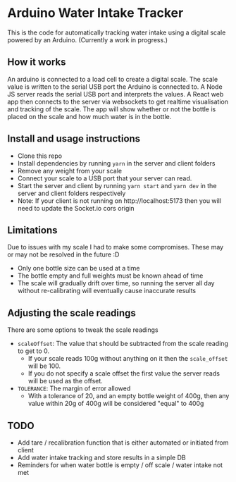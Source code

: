 # Arduino Water Intake Tracker
This is the code for automatically tracking water intake using a digital scale powered by an Arduino.
(Currently a work in progress.)

## How it works

An arduino is connected to a load cell to create a digital scale. The scale value is written to the serial USB port the Arduino is connected to. 
A Node JS server reads the serial USB port and interprets the values. 
A React web app then connects to the server via websockets to get realtime visualisation and tracking of the scale.
The app will show whether or not the bottle is placed on the scale and how much water is in the bottle.

## Install and usage instructions

* Clone this repo
* Install dependencies by running `yarn` in the server and client folders
* Remove any weight from your scale
* Connect your scale to a USB port that your server can read.
* Start the server and client by running `yarn start` and `yarn dev` in the server and client folders respectively
* Note: If your client is not running on http://localhost:5173 then you will need to update the Socket.io cors origin


## Limitations
Due to issues with my scale I had to make some compromises. These may or may not be resolved in the future :D
* Only one bottle size can be used at a time
* The bottle empty and full weights must be known ahead of time
* The scale will gradually drift over time, so running the server all day without re-calibrating will eventually cause inaccurate results

## Adjusting the scale readings
There are some options to tweak the scale readings
* `scaleOffset`: The value that should be subtracted from the scale reading to get to 0.
  - If your scale reads 100g without anything on it then the `scale_offset` will be 100.
  - If you do not specify a scale offset the first value the server reads will be used as the offset.
* `TOLERANCE`: The margin of error allowed
  - With a tolerance of 20, and an empty bottle weight of 400g, then any value within 20g of 400g will be considered "equal" to 400g
  
## TODO
* Add tare / recalibration function that is either automated or initiated from client
* Add water intake tracking and store results in a simple DB
* Reminders for when water bottle is empty / off scale / water intake not met
